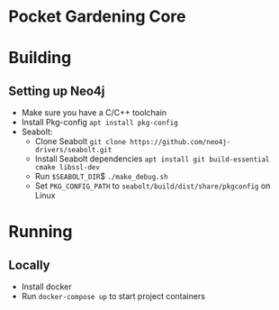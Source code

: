 # Pocket Gardening Core

# Building 
## Setting up Neo4j
* Make sure you have a C/C++ toolchain
* Install Pkg-config `apt install pkg-config`
* Seabolt:
   * Clone Seabolt `git clone https://github.com/neo4j-drivers/seabolt.git`
   * Install Seabolt dependencies `apt install git build-essential cmake libssl-dev`
   * Run `$SEABOLT_DIR`$ `./make_debug.sh` 
   * Set `PKG_CONFIG_PATH` to `seabolt/build/dist/share/pkgconfig` on Linux

# Running
## Locally 
* Install docker
* Run `docker-compose up` to start project containers
 
   